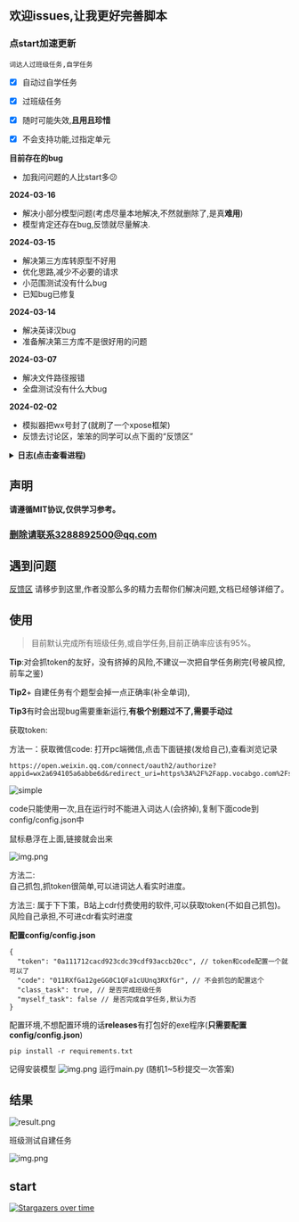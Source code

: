 ## 欢迎issues,让我更好完善脚本
### 点start加速更新
`词达人过班级任务,自学任务`
- [x] 自动过自学任务
- [x] 过班级任务
- [x] 随时可能失效,**且用且珍惜**
- [x] 不会支持功能,过指定单元


**目前存在的bug**  
+ 加我问问题的人比start多😕

**2024-03-16**
+ 解决小部分模型问题(考虑尽量本地解决,不然就删除了,是真**难用**)
+ 模型肯定还存在bug,反馈就尽量解决.

**2024-03-15**
+ 解决第三方库转原型不好用
+ 优化思路,减少不必要的请求
+ 小范围测试没有什么bug
+ 已知bug已修复

**2024-03-14**
+ 解决英译汉bug
+ 准备解决第三方库不是很好用的问题


**2024-03-07**
+ 解决文件路径报错
+ 全盘测试没有什么大bug

**2024-02-02**
+ 模拟器把wx号封了(就刷了一个xpose框架) 
+ 反馈去讨论区，笨笨的同学可以点下面的“反馈区”


<details> <summary> <b>日志(点击查看进程)</b> </summary>


**2024-03-06**
+ 过自建任务
+ 暂且不更新了,日更选手倒下了.点击start复活

**2024-03-05**
+ 过自建任务,正确率下降了,有个题型掉正确率(自己看图)
+ 思路还可以优化
+ 测试中
+ 只更新了exe,过两天传源码
+ 头大,**只更新了自建班级测试！！！**

**2024-03-03**
+ 小更新

**2024-02-28**
+ **解决一大难题**,小白获取code(也就是token的问题)
+ 解决code bug

**2024-02-27**
+ 修复自选任务bug

**2024-02-25**
+ 打包exe

**2024-02-25**
+ 95+正确率

**2024-02-25**
+ 测试中...
+ 修bug,同一个接口返回两种格式数据,服了
+ 已解决

**2024-02-24**
+ 大幅度提升正确率,解决查不到单词bug
+ 提高补全单词正确率
+ 解决汉译英走google,提高正确率
+ 准备初次打包

**2024-02-23**
+ 句子补全题型
+ 还是单词装原型bug,查单词会报错
+ 准备过自建任务

**2024-02-22**
+ 解决部分代码冗余
+ 修复已知bug
+ 增加一些错误提示

**2024-02-21**
+ 现在存在问题:
  - 补全句子题型
  - token小白不好获取

**2024-02-20**
+ 完成班级测试大部分题型

**2024-02-18**
+ 将班级任务和自学任务分开
+ 先将大致功能完成后在解决bug
+ 晚上在调试
+ 过班级任务的学习任务


**2024-02-11**
+ 仅供简单使用,明天完善功能
+ 完成简单的班级任务
+ 后面重构一下(班级任务和自学任务)  

**2024-02-01**
+ 添加加班级任务
+ start太少了,我以为没人用懒得更新。

**2024-01-03**
+ 修补没测试bug
**2023-12-26**
+ 添加无需抓包的方法

**2023-12-24**
+ 修复服务器放回错误数据

**2023-12-24**
+ 解决一部分”单词填空“bug

**2023-12-23**
+ 新增选择全部单词
+ 过单词阅读卡片

**2023-12-23**
+ 获取 abc加密方式
+ 获取header '授权‘ 加密(目前看来是固定)  
+ 暂时无法解决的bug,用第三方库个别单词无法转成原型,需要手动过该题目

**2023-12-22**
+ 修复单选bug  
+ 修复填充单词bug

**2023-12-21**

+ 汉译英
+ 英译汉
+ 听力
+ 填写句子
+ complete单词
+ 稳定85分以上

**2023-12-19**

+ 完成选择题提交
+ 后面会补全
+ 写的有点乱,后面调整一下
</details>


## 声明

**请遵循MIT协议,仅供学习参考。**

### **删除请联系3288892500@qq.com**

## 遇到问题

[反馈区](https://github.com/github123666/cidaren/discussions/7) 请移步到这里,作者没那么多的精力去帮你们解决问题,文档已经够详细了。

## 使用
> 目前默认完成所有班级任务,或自学任务,目前正确率应该有95%。

**Tip**:对会抓token的友好，没有挤掉的风险,不建议一次把自学任务刷完(号被风控,前车之鉴)

**Tip2**+ 自建任务有个题型会掉一点正确率(补全单词),

**Tip3**有时会出现bug需要重新运行,**有极个别题过不了,需要手动过**

获取token:   

方法一：获取微信code: 打开pc端微信,点击下面链接(发给自己),查看浏览记录
```angular2html
https://open.weixin.qq.com/connect/oauth2/authorize?appid=wx2a694105a6abbe6d&redirect_uri=https%3A%2F%2Fapp.vocabgo.com%2Fstudent%2F%3Fauthorize%3D0&response_type=code&scope=snsapi_userinfo&state=STATE```
```
![simple](img/simple.png)

code只能使用一次,且在运行时不能进入词达人(会挤掉),复制下面code到config/config.json中    

鼠标悬浮在上面,链接就会出来

![img.png](img/img.png)

方法二:  
自己抓包,抓token很简单,可以进词达人看实时进度。

方法三:
属于下下策，B站上cdr付费使用的软件,可以获取token(不如自己抓包)。风险自己承担,不可进cdr看实时进度

**配置config/config.json**
```angular2html
{
  "token": "0a111712cacd923cdc39cdf93accb20cc", // token和code配置一个就可以了
  "code": "011RXfGa12geGG0C1QFa1cUUnq3RXfGr", // 不会抓包的配置这个
  "class_task": true, // 是否完成班级任务
  "myself_task": false // 是否完成自学任务,默认为否
}
```


配置环境,不想配置环境的话**releases**有打包好的exe程序(**只需要配置config/config.json**)
```angular2html
pip install -r requirements.txt
```
记得安装模型
![img.png](./img/spacy.png)
运行main.py (随机1~5秒提交一次答案)  
  
## 结果
![result.png](./img/result.png)

班级测试自建任务

![img.png](./img/self_built.png)

## start
[![Stargazers over time](https://starchart.cc/github123666/cidaren.svg?variant=adaptive)](https://starchart.cc/github123666/cidaren)
